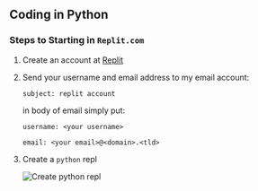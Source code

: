 ## Coding in Python

### Steps to Starting in `Replit.com`

1.  Create an account at [Replit](Replit.com)

2.  Send your username and email address to my email account:

    `subject: replit account`

    in body of email simply put:

    `username: <your username>`

    `email: <your email>@<domain>.<tld>`

3.  Create a `python` repl

    ![Create python repl](/assets/images/replify.gif)




